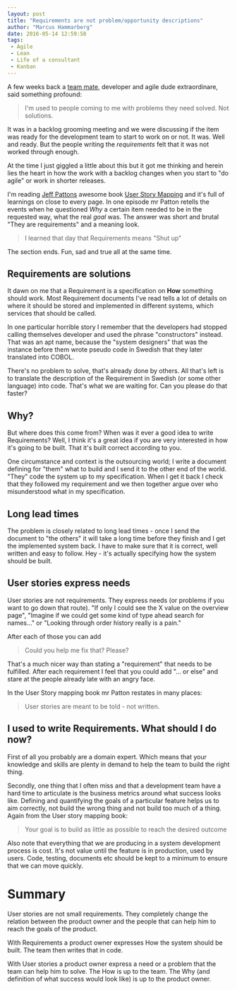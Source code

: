 ```yaml
---
layout: post
title: "Requirements are not problem/opportunity descriptions"
author: "Marcus Hammarberg"
date: 2016-05-14 12:59:58
tags:
 - Agile
 - Lean
 - Life of a consultant
 - Kanban
---
```


A few weeks back a [team mate](twitter.com/anjonsson), developer and agile dude extraordinare, said something profound: 

> I'm used to people coming to me with problems they need solved. Not solutions.

It was in a backlog grooming meeting and we were discussing if the item was ready for the development team to start to work on or not. It was. Well and ready. But the people writing the *requirements* felt that it was not worked through enough. 

At the time I just giggled a little about this but it got me thinking and herein lies the heart in how the work with a backlog changes when you start to "do agile" or work in shorter releases. 

<a name='more'></a>

I'm reading [Jeff Pattons](jpattonassociates.com) awesome book [User Story Mapping](jpattonassociates.com/user-story-mapping/) and it's full of learnings on close to every page. In one episode mr Patton retells the events when he questioned *Why* a certain item needed to be in the requested way, what the real *goal* was. The answer was short and brutal "They are requirements" and a meaning look.

> I learned that day that Requirements means "Shut up"

The section ends. Fun, sad and true all at the same time. 

## Requirements are solutions

It dawn on me that a Requirement is a specification on **How** something should work. Most Requirement documents I've read tells a lot of details on where it should be stored and implemented in different systems, which services that should be called. 

In one particular horrible story I remember that the developers had stopped calling themselves developer and used the phrase "constructors" instead. That was an apt name, because the "system designers" that was the instance before them wrote pseudo code in Swedish that they later translated into COBOL. 

There's no problem to solve, that's already done by others. All that's left is to translate the description of the Requirement in Swedish (or some other language) into code. That's what we are waiting for. Can you please do that faster? 

## Why? 

But where does this come from? When was it ever a good idea to write Requirements? Well, I think it's a great idea if you are very interested in how it's going to be built. That it's built correct according to you. 

One circumstance and context is the outsourcing world; I write a document defining for "them" what to build and I send it to the other end of the world. "They" code the system up to my specification. When I get it back I check that they followed my requirement and we then together argue over who misunderstood what in my specification. 

## Long lead times

The problem is closely related to long lead times - once I send the document to "the others" it will take a long time before they finish and I get the implemented system back. I have to make sure that it is correct, well written and easy to follow. Hey - it's actually specifying how the system should be built. 

## User stories express needs

User stories are not requirements. They express needs (or problems if you want to go down that route). "If only I could see the X value on the overview page", "Imagine if we could get some kind of type ahead search for names…" or "Looking through order history really is a pain."

After each of those you can add

> Could you help me fix that? Please?

That's a much nicer way than stating a "requirement" that needs to be fulfilled. After each requirement I feel that you could add "… or else" and stare at the people already late with an angry face.

In the User Story mapping book mr Patton restates in many places: 

> User stories are meant to be told - not written.

## I used to write Requirements. What should I do now?

First of all you probably are a domain expert. Which means that your knowledge and skills are plenty in demand to help the team to build the right thing. 

Secondly, one thing that I often miss and that a development team have a hard time to articulate is the business metrics around what success looks like. Defining and quantifying the goals of a particular feature helps us to aim correctly, not build the wrong thing and not build too much of a thing. Again from the User story mapping book: 

> Your goal is to build as little as possible to reach the desired outcome

Also note that everything that we are producing in a system development process is cost. It's not value until the feature is in production, used by users. Code, testing, documents etc should be kept to a minimum to ensure that we can move quickly.  

# Summary

User stories are not small requirements. They completely change the relation between the product owner and the people that can help him to reach the goals of the product. 

With Requirements a product owner expresses How the system should be built. The team then writes that in code.

With User stories a product owner express a need or a problem that the team can help him to solve. The How is up to the team. The Why (and definition of what success would look like) is up to the product owner.

